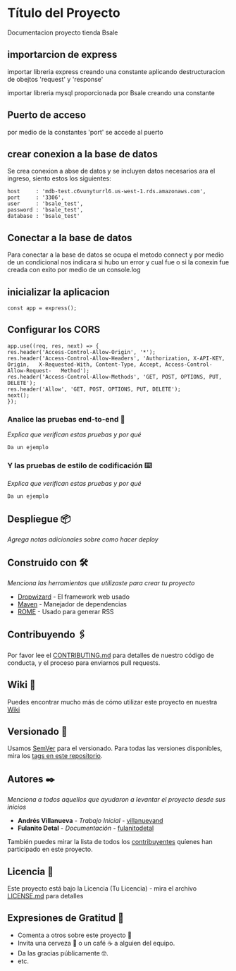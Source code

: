 # Título del Proyecto

Documentacion proyecto tienda Bsale

## importarcion de express

importar libreria express creando una constante aplicando destructuracion de obejtos 'request' y 'response'

importar libreria mysql proporcionada por Bsale creando una constante 

## Puerto de acceso

por medio de la constantes 'port' se accede al puerto

## crear conexion a la base de datos

Se crea conexion a abse de datos y se incluyen datos necesarios ara el ingreso, siento estos los siguientes:
    
    host     : 'mdb-test.c6vunyturrl6.us-west-1.rds.amazonaws.com',
    port     : '3306',
    user     : 'bsale_test',
    password : 'bsale_test',
    database : 'bsale_test'
   

## Conectar a la base de datos

Para conectar a la base de datos se ocupa el metodo connect y por medio de un condicional nos indicara si hubo un error y cual fue o si la conexin fue creada con exito por medio de un console.log

## inicializar la aplicacion

    const app = express();
    
## Configurar los CORS

    app.use((req, res, next) => {
	res.header('Access-Control-Allow-Origin', '*');
	res.header('Access-Control-Allow-Headers', 'Authorization, X-API-KEY, Origin, 	X-Requested-With, Content-Type, Accept, Access-Control-Allow-Request-	Method');
	res.header('Access-Control-Allow-Methods', 'GET, POST, OPTIONS, PUT, 	DELETE');
	res.header('Allow', 'GET, POST, OPTIONS, PUT, DELETE');
	next();
    });


### Analice las pruebas end-to-end 🔩

_Explica que verifican estas pruebas y por qué_

```
Da un ejemplo
```

### Y las pruebas de estilo de codificación ⌨️

_Explica que verifican estas pruebas y por qué_

```
Da un ejemplo
```

## Despliegue 📦

_Agrega notas adicionales sobre como hacer deploy_

## Construido con 🛠️

_Menciona las herramientas que utilizaste para crear tu proyecto_

* [Dropwizard](http://www.dropwizard.io/1.0.2/docs/) - El framework web usado
* [Maven](https://maven.apache.org/) - Manejador de dependencias
* [ROME](https://rometools.github.io/rome/) - Usado para generar RSS

## Contribuyendo 🖇️

Por favor lee el [CONTRIBUTING.md](https://gist.github.com/villanuevand/xxxxxx) para detalles de nuestro código de conducta, y el proceso para enviarnos pull requests.

## Wiki 📖

Puedes encontrar mucho más de cómo utilizar este proyecto en nuestra [Wiki](https://github.com/tu/proyecto/wiki)

## Versionado 📌

Usamos [SemVer](http://semver.org/) para el versionado. Para todas las versiones disponibles, mira los [tags en este repositorio](https://github.com/tu/proyecto/tags).

## Autores ✒️

_Menciona a todos aquellos que ayudaron a levantar el proyecto desde sus inicios_

* **Andrés Villanueva** - *Trabajo Inicial* - [villanuevand](https://github.com/villanuevand)
* **Fulanito Detal** - *Documentación* - [fulanitodetal](#fulanito-de-tal)

También puedes mirar la lista de todos los [contribuyentes](https://github.com/your/project/contributors) quíenes han participado en este proyecto. 

## Licencia 📄

Este proyecto está bajo la Licencia (Tu Licencia) - mira el archivo [LICENSE.md](LICENSE.md) para detalles

## Expresiones de Gratitud 🎁

* Comenta a otros sobre este proyecto 📢
* Invita una cerveza 🍺 o un café ☕ a alguien del equipo. 
* Da las gracias públicamente 🤓.
* etc.

